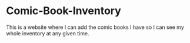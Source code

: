 # Comic-Book-Inventory
This is a website where I can add the comic books I have so I can see my whole inventory at any given time.

